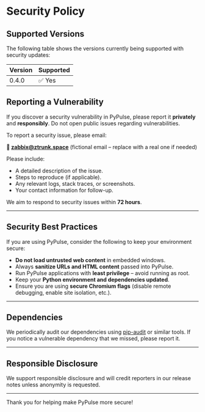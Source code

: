 # Security Policy

## Supported Versions

The following table shows the versions currently being supported with security updates:

| Version | Supported          |
| ------- | ------------------ |
| 0.4.0     | ✅ Yes             |

## Reporting a Vulnerability

If you discover a security vulnerability in PyPulse, please report it **privately** and **responsibly**. Do not open public issues regarding vulnerabilities.

To report a security issue, please email:

**📧 zabbix@ztrunk.space** (fictional email – replace with a real one if needed)

Please include:

- A detailed description of the issue.
- Steps to reproduce (if applicable).
- Any relevant logs, stack traces, or screenshots.
- Your contact information for follow-up.

We aim to respond to security issues within **72 hours**.

---

## Security Best Practices

If you are using PyPulse, consider the following to keep your environment secure:

- **Do not load untrusted web content** in embedded windows.
- Always **sanitize URLs and HTML content** passed into PyPulse.
- Run PyPulse applications with **least privilege** – avoid running as root.
- Keep your **Python environment and dependencies updated**.
- Ensure you are using **secure Chromium flags** (disable remote debugging, enable site isolation, etc.).

---

## Dependencies

We periodically audit our dependencies using [pip-audit](https://github.com/pypa/pip-audit) or similar tools. If you notice a vulnerable dependency that we missed, please report it.

---

## Responsible Disclosure

We support responsible disclosure and will credit reporters in our release notes unless anonymity is requested.

---

Thank you for helping make PyPulse more secure!

